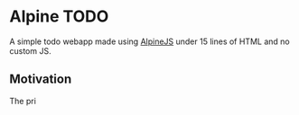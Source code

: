 # Alpine TODO

A simple todo webapp made using [AlpineJS](https://alpinejs.dev/) under 15 lines of HTML and no custom JS.

## Motivation

The pri
